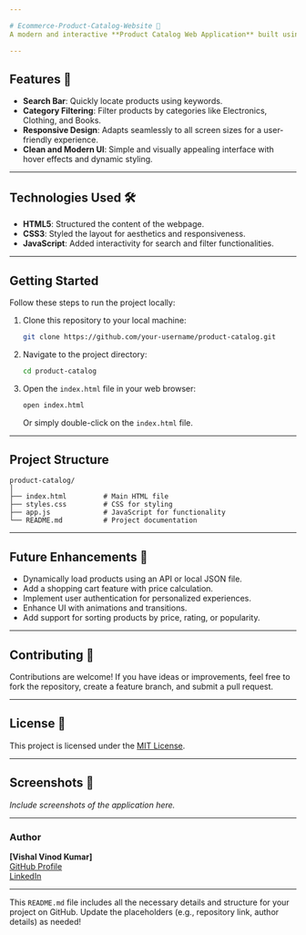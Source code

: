 ```yaml
---

# Ecommerce-Product-Catalog-Website 🛒  
A modern and interactive **Product Catalog Web Application** built using HTML, CSS, and JavaScript. This project provides an intuitive platform for users to search and filter products based on categories.

---
```


## Features 🚀  
- **Search Bar**: Quickly locate products using keywords.  
- **Category Filtering**: Filter products by categories like Electronics, Clothing, and Books.  
- **Responsive Design**: Adapts seamlessly to all screen sizes for a user-friendly experience.  
- **Clean and Modern UI**: Simple and visually appealing interface with hover effects and dynamic styling.  

---

## Technologies Used 🛠️  
- **HTML5**: Structured the content of the webpage.  
- **CSS3**: Styled the layout for aesthetics and responsiveness.  
- **JavaScript**: Added interactivity for search and filter functionalities.  

---

## Getting Started  
Follow these steps to run the project locally:

1. Clone this repository to your local machine:  
   ```bash
   git clone https://github.com/your-username/product-catalog.git
   ```

2. Navigate to the project directory:  
   ```bash
   cd product-catalog
   ```

3. Open the `index.html` file in your web browser:  
   ```bash
   open index.html
   ```
   Or simply double-click on the `index.html` file.

---

## Project Structure  
```
product-catalog/
│
├── index.html         # Main HTML file
├── styles.css         # CSS for styling
├── app.js             # JavaScript for functionality
└── README.md          # Project documentation
```

---

## Future Enhancements 🌟  
- Dynamically load products using an API or local JSON file.  
- Add a shopping cart feature with price calculation.  
- Implement user authentication for personalized experiences.  
- Enhance UI with animations and transitions.  
- Add support for sorting products by price, rating, or popularity.  

---

## Contributing 🤝  
Contributions are welcome! If you have ideas or improvements, feel free to fork the repository, create a feature branch, and submit a pull request.

---

## License 📜  
This project is licensed under the [MIT License](LICENSE).

---

## Screenshots 📸  
_Include screenshots of the application here._  

---

### Author  
**[Vishal Vinod Kumar]**  
[GitHub Profile](https://github.com/vishalvk2511)  
[LinkedIn](https://www.linkedin.com/in/vishalvk2511)  

---

This `README.md` file includes all the necessary details and structure for your project on GitHub. Update the placeholders (e.g., repository link, author details) as needed!
